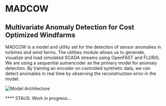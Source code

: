 # MADCOW
## Multivariate Anomaly Detection for Cost Optimized Windfarms

MADCOW is a model and utility set for the detection of sensor anomalies in turbines and wind farms. The utilities module allows us to generate, visualize and load simulated SCADA streams using OpenFAST and FLORIS. We are using a sequential autoencoder as the primary model for anomaly detection. By training an encoder on controlled synthetic data, we can detect anomalies in real time by observing the reconstruction error in the model.


![Model Architecture]({{https://raw.githubusercontent.com/gonzodeveloper/MADCOW/master/docs/model_architecture.png}}/)

**** STAUS: Work in progress...